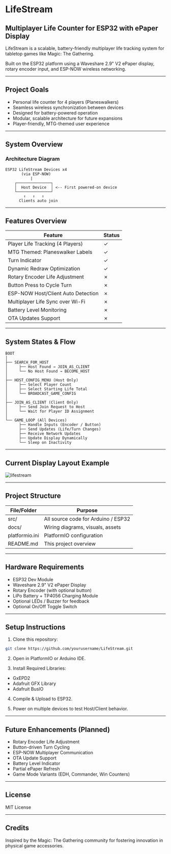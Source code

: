 
# LifeStream

## Multiplayer Life Counter for ESP32 with ePaper Display

LifeStream is a scalable, battery-friendly multiplayer life tracking system for tabletop games like Magic: The Gathering.

Built on the ESP32 platform using a Waveshare 2.9" V2 ePaper display, rotary encoder input, and ESP-NOW wireless networking.

---

## Project Goals

- Personal life counter for 4 players (Planeswalkers)
- Seamless wireless synchronization between devices
- Designed for battery-powered operation
- Modular, scalable architecture for future expansions
- Player-friendly, MTG-themed user experience

---

## System Overview

### Architecture Diagram

```plaintext
ESP32 LifeStream Devices x4
       (via ESP-NOW)
           |
    ┌───────────────┐
    │  Host Device  │ <-- First powered-on device
    └───────────────┘
        ↑   ↑   ↑
      Clients auto join
```

---

## Features Overview

| Feature                                      | Status  |
|---------------------------------------------|---------|
| Player Life Tracking (4 Players)            | ✓       |
| MTG Themed: Planeswalker Labels             | ✓       |
| Turn Indicator                              | ✓       |
| Dynamic Redraw Optimization                 | ✓       |
| Rotary Encoder Life Adjustment              | ✗       |
| Button Press to Cycle Turn                  | ✗       |
| ESP-NOW Host/Client Auto Detection          | ✗       |
| Multiplayer Life Sync over Wi-Fi            | ✗       |
| Battery Level Monitoring                    | ✗       |
| OTA Updates Support                        | ✗       |

---

## System States & Flow

```plaintext
BOOT
│
├── SEARCH_FOR_HOST
│     ├── Host Found → JOIN_AS_CLIENT
│     └── No Host Found → BECOME_HOST
│
├── HOST_CONFIG_MENU (Host Only)
│     ├── Select Player Count
│     ├── Select Starting Life Total
│     └── BROADCAST_GAME_CONFIG
│
├── JOIN_AS_CLIENT (Client Only)
│     ├── Send Join Request to Host
│     └── Wait for Player ID Assignment
│
└── GAME_LOOP (All Devices)
      ├── Handle Inputs (Encoder / Button)
      ├── Send Updates (Life/Turn Changes)
      ├── Receive Network Updates
      ├── Update Display Dynamically
      └── Sleep on Inactivity
```

---

## Current Display Layout Example

![lifestream](https://github.com/Phaenom/lifestream/blob/main/media/lifestream.png)

---

## Project Structure

| File/Folder      | Purpose                                 |
|-----------------|------------------------------------------|
| src/            | All source code for Arduino / ESP32     |
| docs/           | Wiring diagrams, visuals, assets        |
| platformio.ini  | PlatformIO configuration                |
| README.md       | This project overview                   |

---

## Hardware Requirements

- ESP32 Dev Module
- Waveshare 2.9" V2 ePaper Display
- Rotary Encoder (with optional button)
- LiPo Battery + TP4056 Charging Module
- Optional LEDs / Buzzer for feedback
- Optional On/Off Toggle Switch

---

## Setup Instructions

1. Clone this repository:
```bash
git clone https://github.com/yourusername/LifeStream.git
```

2. Open in PlatformIO or Arduino IDE.

3. Install Required Libraries:
- GxEPD2
- Adafruit GFX Library
- Adafruit BusIO

4. Compile & Upload to ESP32.

5. Power on multiple devices to test Host/Client behavior.

---

## Future Enhancements (Planned)

- Rotary Encoder Life Adjustment
- Button-driven Turn Cycling
- ESP-NOW Multiplayer Communication
- OTA Update Support
- Battery Level Indicator
- Partial ePaper Refresh
- Game Mode Variants (EDH, Commander, Win Counters)

---

## License

MIT License

---

## Credits

Inspired by the Magic: The Gathering community for fostering innovation in physical game accessories.

